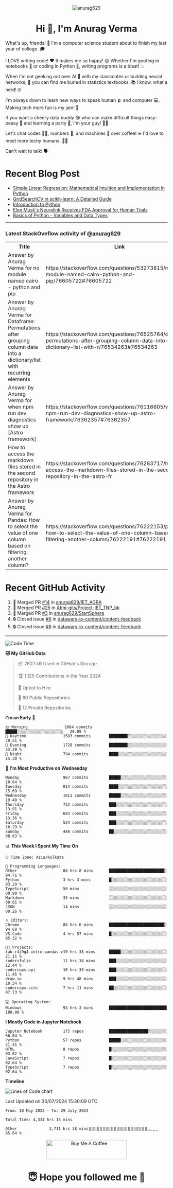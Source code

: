 

<p align="center"> <img src="https://komarev.com/ghpvc/?username=anurag629&label=Profile%20views&color=0e75b6&style=flat" alt="anurag629" /> </p>

<h1 align="center">Hi 👋, I'm Anurag Verma</h1>

What's up, friends! 👋 I'm a computer science student about to finish my last year of college. 🎓

I LOVE writing code! ❤️ It makes me so happy! 😄 Whether I'm goofing in notebooks 📓 or coding in Python 🐍, writing programs is a blast! 💥

When I'm not geeking out over AI 🤖 with my classmates or building neural networks, 🧠 you can find me buried in statistics textbooks. 📚 I know, what a nerd! 🤓

I'm always down to learn new ways to speak human 🫂 and computer 💻. Making tech more fun is my jam! 🍇

If you want a cheery data buddy 😎 who can make difficult things easy-peasy 🥝 and learning a party 🎉, I'm your guy! 🙋‍♂️

Let's chat codes 👨‍💻, numbers 🧮, and machines 🤖 over coffee! ☕ I'd love to meet more techy humans. 💁‍♂️

Can't wait to talk! 🗣️

# Recent Blog Post

<!-- BLOG-POST-LIST:START -->
- [Simple Linear Regression: Mathematical Intuition and Implementation in Python](https://codercops.tech/blog/machine-learning-algorithms/simple-linear-regression-mathematical-intuation)
- [GridSearchCV in scikit-learn: A Detailed Guide](https://codercops.tech/blog/gridsearchcv-in-scikit-learn-a-detailed-guide)
- [Introduction to Python](https://codercops.tech/blog/python-tutorial/introduction-to-python)
- [Elon Musk&#39;s Neuralink Receives FDA Approval for Human Trials](https://codercops.tech/blog/elon-musks-neuralink-receives-fda-approval-for-human-trials)
- [Basics of Python - Variables and Data Types](https://codercops.tech/blog/python-basics-of-python-variables-and-data-types)
<!-- BLOG-POST-LIST:END -->

---

### Latest StackOveflow activity of [@anurag629](https://github.com/anurag629)
<table>
  <tr><th>Title</th><th>Link</th></tr>
  <!-- STACKOVERFLOW:START --><tr><td>Answer by Anurag Verma for no module named cairo - python and pip</td><td>https://stackoverflow.com/questions/53273815/no-module-named-cairo-python-and-pip/76605722#76605722</td></tr><tr><td>Answer by Anurag Verma for Dataframe: Permutations after grouping column data into a dictionary/list with recurring elements</td><td>https://stackoverflow.com/questions/76525764/dataframe-permutations-after-grouping-column-data-into-a-dictionary-list-with-r/76534263#76534263</td></tr><tr><td>Answer by Anurag Verma for when npm run dev diagnostics show up [Astro framework]</td><td>https://stackoverflow.com/questions/76116605/when-npm-run-dev-diagnostics-show-up-astro-framework/76362357#76362357</td></tr><tr><td>How to access the markdown files stored in the second repository in the Astro framework</td><td>https://stackoverflow.com/questions/76283717/how-to-access-the-markdown-files-stored-in-the-second-repository-in-the-astro-fr</td></tr><tr><td>Answer by Anurag Verma for Pandas: How to select the value of one column based on filtering another column?</td><td>https://stackoverflow.com/questions/76222153/pandas-how-to-select-the-value-of-one-column-based-on-filtering-another-column/76222191#76222191</td></tr><!-- STACKOVERFLOW:END -->
</table>

# Recent GitHub Activity
<!--START_SECTION:activity-->
1. 🎉 Merged PR [#14](https://github.com/anurag629/IET_AGRA/pull/14) in [anurag629/IET_AGRA](https://github.com/anurag629/IET_AGRA)
2. 🎉 Merged PR [#25](https://github.com/Abhi-gits/Project-IET_TNP_bk/pull/25) in [Abhi-gits/Project-IET_TNP_bk](https://github.com/Abhi-gits/Project-IET_TNP_bk)
3. 🎉 Merged PR [#3](https://github.com/anurag629/StartSphere/pull/3) in [anurag629/StartSphere](https://github.com/anurag629/StartSphere)
4. 🔒 Closed issue [#6](https://github.com/datawars-io-content/content-feedback/issues/6) in [datawars-io-content/content-feedback](https://github.com/datawars-io-content/content-feedback)
5. 🔒 Closed issue [#6](https://github.com/datawars-io-content/content-feedback/issues/6) in [datawars-io-content/content-feedback](https://github.com/datawars-io-content/content-feedback)
<!--END_SECTION:activity-->

---

<!--START_SECTION:waka-->
![Code Time](http://img.shields.io/badge/Code%20Time-4%2C342%20hrs%2053%20mins-blue)

**🐱 My GitHub Data** 

> 📦 760.1 kB Used in GitHub's Storage 
 > 
> 🏆 1,125 Contributions in the Year 2024
 > 
> 💼 Opted to Hire
 > 
> 📜 80 Public Repositories 
 > 
> 🔑 12 Private Repositories 
 > 
**I'm an Early 🐤** 

```text
🌞 Morning                1084 commits        █████░░░░░░░░░░░░░░░░░░░░   20.89 % 
🌆 Daytime                1583 commits        ████████░░░░░░░░░░░░░░░░░   30.51 % 
🌃 Evening                1728 commits        ████████░░░░░░░░░░░░░░░░░   33.30 % 
🌙 Night                  794 commits         ████░░░░░░░░░░░░░░░░░░░░░   15.30 % 
```
📅 **I'm Most Productive on Wednesday** 

```text
Monday                   967 commits         █████░░░░░░░░░░░░░░░░░░░░   18.64 % 
Tuesday                  814 commits         ████░░░░░░░░░░░░░░░░░░░░░   15.69 % 
Wednesday                1011 commits        █████░░░░░░░░░░░░░░░░░░░░   19.48 % 
Thursday                 722 commits         ███░░░░░░░░░░░░░░░░░░░░░░   13.91 % 
Friday                   693 commits         ███░░░░░░░░░░░░░░░░░░░░░░   13.36 % 
Saturday                 534 commits         ███░░░░░░░░░░░░░░░░░░░░░░   10.29 % 
Sunday                   448 commits         ██░░░░░░░░░░░░░░░░░░░░░░░   08.63 % 
```


📊 **This Week I Spent My Time On** 

```text
🕑︎ Time Zone: Asia/Kolkata

💬 Programming Languages: 
Other                    88 hrs 8 mins       ████████████████████████░   94.71 % 
Python                   3 hrs 3 mins        █░░░░░░░░░░░░░░░░░░░░░░░░   03.29 % 
TypeScript               50 mins             ░░░░░░░░░░░░░░░░░░░░░░░░░   00.90 % 
Markdown                 33 mins             ░░░░░░░░░░░░░░░░░░░░░░░░░   00.61 % 
JSON                     14 mins             ░░░░░░░░░░░░░░░░░░░░░░░░░   00.26 % 

🔥 Editors: 
Chrome                   88 hrs 6 mins       ████████████████████████░   94.68 % 
VS Code                  4 hrs 57 mins       █░░░░░░░░░░░░░░░░░░░░░░░░   05.32 % 

🐱‍💻 Projects: 
lab-r4j9g4-intro-pandas-v19 hrs 38 mins      █████░░░░░░░░░░░░░░░░░░░░   21.11 % 
codersfolio              11 hrs 34 mins      ███░░░░░░░░░░░░░░░░░░░░░░   12.44 % 
codercops-api            10 hrs 39 mins      ███░░░░░░░░░░░░░░░░░░░░░░   11.45 % 
draw.io                  9 hrs 48 mins       ███░░░░░░░░░░░░░░░░░░░░░░   10.54 % 
codercops-site           7 hrs 11 mins       ██░░░░░░░░░░░░░░░░░░░░░░░   07.73 % 

💻 Operating System: 
Windows                  93 hrs 3 mins       █████████████████████████   100.00 % 
```

**I Mostly Code in Jupyter Notebook** 

```text
Jupyter Notebook         175 repos           █████████████████░░░░░░░░   66.04 % 
Python                   57 repos            █████░░░░░░░░░░░░░░░░░░░░   21.51 % 
HTML                     8 repos             █░░░░░░░░░░░░░░░░░░░░░░░░   03.02 % 
JavaScript               7 repos             █░░░░░░░░░░░░░░░░░░░░░░░░   02.64 % 
TypeScript               7 repos             █░░░░░░░░░░░░░░░░░░░░░░░░   02.64 % 
```



**Timeline**

![Lines of Code chart](https://raw.githubusercontent.com/anurag629/anurag629/main/assets/bar_graph.png)


 Last Updated on 30/07/2024 15:30:09 UTC
<!--END_SECTION:waka-->

<!--START_SECTION:waka-simple-->

```text
From: 10 May 2023 - To: 29 July 2024

Total Time: 4,334 hrs 15 mins

Other              3,711 hrs 38 mins⣿⣿⣿⣿⣿⣿⣿⣿⣿⣿⣿⣿⣿⣿⣿⣿⣿⣿⣿⣿⣿⣤⣀⣀⣀   85.64 %
```

<!--END_SECTION:waka-simple-->

<p align="center"> 
<a href="https://www.buymeacoffee.com/anurag629" target="_blank"><img src="https://cdn.buymeacoffee.com/buttons/default-orange.png" alt="Buy Me A Coffee" height="60" width="250"></a>
</p>


<h1 align="center"> 😇 Hope you followed me 🥰  </h1>
